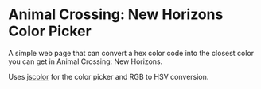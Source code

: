 # Animal Crossing: New Horizons Color Picker

A simple web page that can convert a hex color code into the closest color you can get in Animal Crossing: New Horizons.

Uses [jscolor](http://jscolor.com/download/) for the color picker and RGB to HSV conversion.
